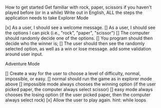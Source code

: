 How to get started
Get familiar with rock, paper, scissors if you haven't played before (or in a while)
Write out in English, ALL the steps the application needs to take
Explorer Mode

[x] As a user, I should see a welcome message.
[] As a user, I should see the options I can pick (i.e., "rock", "paper", "scissor")
[] The computer should randomly decide one of the options.
[] You program should then decide who the winner is;
[] The user should then see the randomly selected option, as well as a win or lose message.
add some validation around user input.

Adventure Mode

[] Create a way for the user to choose a level of difficulty, normal, impossible, or easy.
[] normal should run the game as in explorer mode above
[] impossible mode always chooses the winning option (if the user picked paper, the computer always select scissor)
[] easy mode always chooses the losing option (if the user picked paper, then the computer always select rock)
[x] Allow the user to play again. hint: while loops
